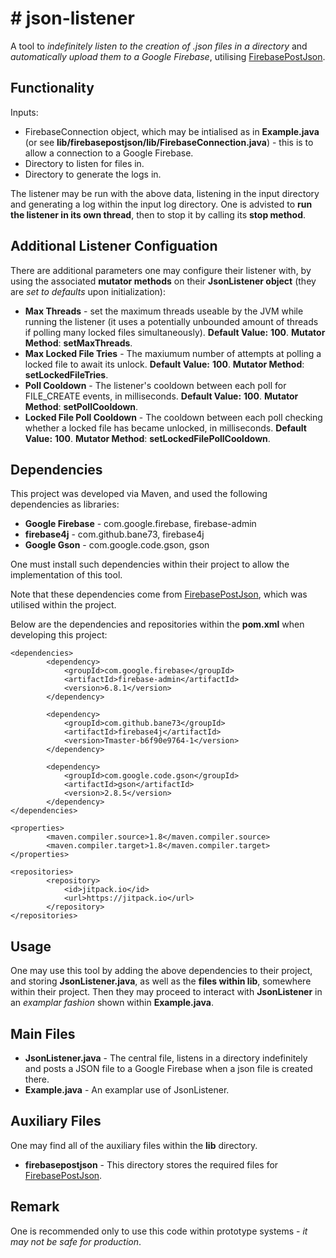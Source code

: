 # # json-listener

A tool to *indefinitely listen to the creation of .json files in a directory* and *automatically upload them to a Google Firebase*, utilising [FirebasePostJson](https://github.com/omarathon/firebase-post-json).

## Functionality

Inputs:

 - FirebaseConnection object, which may be intialised as in **Example.java** (or see **lib/firebasepostjson/lib/FirebaseConnection.java**) - this is to allow a connection to a Google Firebase.
 - Directory to listen for files in.
 - Directory to generate the logs in.
 
The listener may be run with the above data, listening in the input directory and generating a log within the input log directory. One is advisted to **run the listener in its own thread**, then to stop it by calling its **stop method**.

## Additional Listener Configuation

There are additional parameters one may configure their listener with, by using the associated **mutator methods** on their **JsonListener object** (they are *set to defaults* upon initialization):

 - **Max Threads** - set the maximum threads useable by the JVM while running the listener (it uses a potentially unbounded amount of threads if polling many locked files simultaneously).
 **Default Value:** **100**. **Mutator Method**: **setMaxThreads**.
 - **Max Locked File Tries** - The maxiumum number of attempts at polling a locked file to await its unlock. **Default Value:** **100**. **Mutator Method**: **setLockedFileTries**.
 - **Poll Cooldown** - The listener's cooldown between each poll for FILE_CREATE events, in milliseconds. **Default Value:** **100**. **Mutator Method**: **setPollCooldown**.
 - **Locked File Poll Cooldown** - The cooldown between each poll checking whether a locked file has became unlocked, in milliseconds. **Default Value:** **100**. **Mutator Method**: **setLockedFilePollCooldown**.
## Dependencies

This project was developed via Maven, and used the following dependencies as libraries:

 - **Google Firebase** - com.google.firebase, firebase-admin
 - **firebase4j** - com.github.bane73, firebase4j
 - **Google Gson** - com.google.code.gson, gson
 
One must install such dependencies within their project to allow the implementation of this tool.

Note that these dependencies come from [FirebasePostJson](https://github.com/omarathon/firebase-post-json), which was utilised within the project.

Below are the dependencies and repositories within the **pom.xml** when developing this project:

```
<dependencies>
        <dependency>
            <groupId>com.google.firebase</groupId>
            <artifactId>firebase-admin</artifactId>
            <version>6.8.1</version>
        </dependency>

        <dependency>
            <groupId>com.github.bane73</groupId>
            <artifactId>firebase4j</artifactId>
            <version>Tmaster-b6f90e9764-1</version>
        </dependency>

        <dependency>
            <groupId>com.google.code.gson</groupId>
            <artifactId>gson</artifactId>
            <version>2.8.5</version>
        </dependency>
</dependencies>

<properties>
        <maven.compiler.source>1.8</maven.compiler.source>
        <maven.compiler.target>1.8</maven.compiler.target>
</properties>

<repositories>
        <repository>
            <id>jitpack.io</id>
            <url>https://jitpack.io</url>
        </repository>
</repositories>
 ```

## Usage

One may use this tool by adding the above dependencies to their project, and storing **JsonListener.java**, as well as the **files within lib**, somewhere within their project. Then they may proceed to interact with **JsonListener** in an *examplar fashion* shown within **Example.java**.

## Main Files
 - **JsonListener.java** - The central file, listens in a directory indefinitely and posts a JSON file to a Google Firebase when a json file is created there.
 - **Example.java** - An examplar use of JsonListener.
 
## Auxiliary Files

One may find all of the auxiliary files within the **lib** directory.

 - **firebasepostjson** - This directory stores the required files for [FirebasePostJson](https://github.com/omarathon/firebase-post-json).
 
## Remark

One is recommended only to use this code within prototype systems - *it may not be safe for production*.
